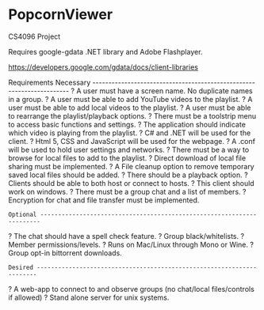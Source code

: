 # PopcornViewer
CS4096 Project

Requires google-gdata .NET library and Adobe Flashplayer.

https://developers.google.com/gdata/docs/client-libraries

Requirements
	Necessary ----------------------------------------------------------------------
?	A user must have a screen name. No duplicate names in a group.
?	A user must be able to add YouTube videos to the playlist.
?	A user must be able to add local videos to the playlist.
?	A user must be able to rearrange the playlist/playback options.
?	There must be a toolstrip menu to access basic functions and settings.
?	The application should indicate which video is playing from the playlist.
?	C# and .NET will be used for the client.
?	Html 5, CSS and JavaScript will be used for the webpage.
?	A .conf will be used to hold user settings and networks.
?	There must be a way to browse for local files to add to the playlist.
?	Direct download of local file sharing must be implemented.
?	A File cleanup option to remove temporary saved local files should be added.
?	There should be a playback option.
?	Clients should be able to both host or connect to hosts.
?	This client should work on windows.
?	There must be a group chat and a list of members.
?	Encryption for chat and file transfer must be implemented.

	Optional ----------------------------------------------------------------------
?	The chat should have a spell check feature.
?	Group black/whitelists.
?	Member permissions/levels.
?	Runs on Mac/Linux through Mono or Wine.
?	Group opt-in bittorrent downloads.

	Desired ----------------------------------------------------------------------
?	A web-app to connect to and observe groups (no chat/local files/controls if allowed)
?	Stand alone server for unix systems.
